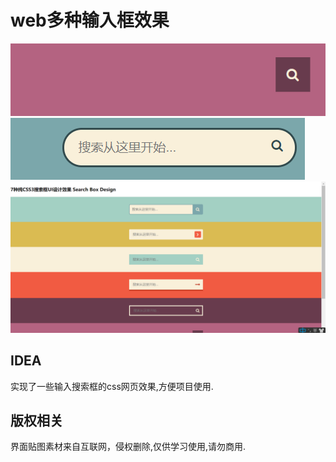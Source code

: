 # web多种输入框效果

![screenshot](https://github.com/DeringGau/happy-code/blob/master/多种输入框效果/图片/搜索框GIF1.gif)
![screenshot](https://github.com/DeringGau/happy-code/blob/master/多种输入框效果/图片/搜索框GIF2.gif)
![screenshot](https://github.com/DeringGau/happy-code/blob/master/多种输入框效果/图片/效果截图.png)

## IDEA
实现了一些输入搜索框的css网页效果,方便项目使用.

## 版权相关
界面贴图素材来自互联网，侵权删除,仅供学习使用,请勿商用.
